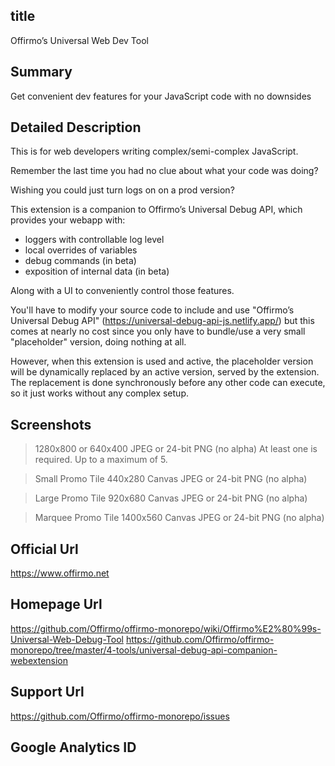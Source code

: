 
## title
Offirmo’s Universal Web Dev Tool

## Summary
Get convenient dev features for your JavaScript code with no downsides

## Detailed Description
This is for web developers writing complex/semi-complex JavaScript.

Remember the last time you had no clue about what your code was doing?

Wishing you could just turn logs on on a prod version?

This extension is a companion to Offirmo’s Universal Debug API, which provides your webapp with:
- loggers with controllable log level
- local overrides of variables
- debug commands (in beta)
- exposition of internal data (in beta)

Along with a UI to conveniently control those features.

You'll have to modify your source code
to include and use "Offirmo’s Universal Debug API" (https://universal-debug-api-js.netlify.app/)
but this comes at nearly no cost
since you only have to bundle/use a very small "placeholder" version, doing nothing at all.

However, when this extension is used and active,
the placeholder version will be dynamically replaced by an active version,
served by the extension.
The replacement is done synchronously before any other code can execute,
so it just works without any complex setup.



## Screenshots
> 1280x800 or 640x400
> JPEG or 24-bit PNG (no alpha)
> At least one is required. Up to a maximum of 5.

> Small Promo Tile
> 440x280 Canvas
> JPEG or 24-bit PNG (no alpha)

> Large Promo Tile
> 920x680 Canvas
> JPEG or 24-bit PNG (no alpha)

> Marquee Promo Tile
> 1400x560 Canvas
> JPEG or 24-bit PNG (no alpha)

## Official Url
https://www.offirmo.net

## Homepage Url
https://github.com/Offirmo/offirmo-monorepo/wiki/Offirmo%E2%80%99s-Universal-Web-Debug-Tool
https://github.com/Offirmo/offirmo-monorepo/tree/master/4-tools/universal-debug-api-companion-webextension

## Support Url
https://github.com/Offirmo/offirmo-monorepo/issues

## Google Analytics ID
